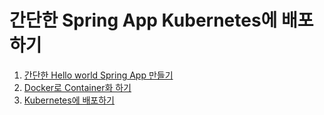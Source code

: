 # 간단한 Spring App Kubernetes에 배포하기
1. [간단한 Hello world Spring App 만들기](./spring_helloworld.md)
2. [Docker로 Container화 하기](./spring_containerize.md)
3. [Kubernetes에 배포하기](./spring_k8s.md)